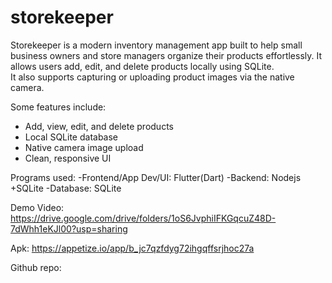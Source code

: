 # storekeeper
Storekeeper is a modern inventory management app built to help small business owners and store managers organize their products effortlessly. It allows users add, edit, and delete products locally using SQLite.  
It also supports capturing or uploading product images via the native camera.

Some features include:
- Add, view, edit, and delete products
- Local SQLite database
- Native camera image upload
- Clean, responsive UI

Programs used:
-Frontend/App Dev/UI: Flutter(Dart)
-Backend: Nodejs +SQLite
-Database: SQLite

Demo Video: https://drive.google.com/drive/folders/1oS6JvphiIFKGqcuZ48D-7dWhh1eKJl00?usp=sharing

Apk: https://appetize.io/app/b_jc7qzfdyg72ihgqffsrjhoc27a

Github repo: 
